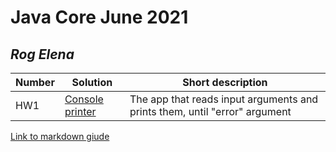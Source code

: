 # Java Core June 2021

## *Rog Elena*

| Number | Solution  | Short description
| --- | --- | --- |
| HW1 | [Console printer](https://github.com/RogElena/Java_Core_June_2021/tree/feature/RogElena/src/main/java/homework_1) | The app that reads input arguments and prints them, until "error" argument |

[Link to markdown giude](https://github.com/adam-p/markdown-here/wiki/Markdown-Cheatsheet)
  